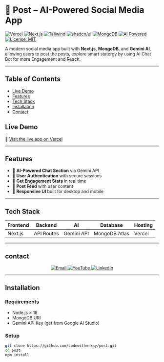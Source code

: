 # 🚀 Post – AI-Powered Social Media App

[![Vercel](https://img.shields.io/badge/Hosted%20on-Vercel-black?logo=vercel&style=flat)](https://post-vu47.vercel.app)
[![Next.js](https://img.shields.io/badge/Next.js-15-blue?logo=next.js)](https://nextjs.org/)
[![Tailwind](https://img.shields.io/badge/TailwindCSS-white?logo=tailwindcss)](https://tailwindcss.com/)
[![shadcn/ui](https://img.shields.io/badge/UI-shadcn/ui-purple?logo=storybook)](https://ui.shadcn.dev/)
[![MongoDB](https://img.shields.io/badge/MongoDB-Atlas-green?logo=mongodb)](https://mongodb.com)
[![AI Powered](https://img.shields.io/badge/AI-Gemini-blueviolet?logo=google)](https://makersuite.google.com/)
[![License: MIT](https://img.shields.io/badge/license-MIT-green)](LICENSE)

A modern social media app built with **Next.js**, **MongoDB**, and **Gemini AI**, allowing users to post the posts, explore smart statergy by using AI Chat Bot for more Engagement and Reach.

---

## Table of Contents

- [Live Demo](#live-demo)
- [Features](#features)
- [Tech Stack](#tech-stack)
- [Installation](#installation)
- [Contact](#contact)

## Live Demo

🔗 [Visit the live app on Vercel](https://post-vu47.vercel.app)

---

## Features

- 🤖 **AI-Powered Chat Section** via Gemini API  
- 🔐 **User Authentication** with secure sessions  
- 📝 **Get Engagement Stats** in real time  
- 💬 **Post Feed** with user content  
- 🎨 **Responsive UI** built for desktop and mobile  

---

## Tech Stack

| Frontend | Backend    | AI         | Database       | Hosting |
|----------|------------|------------|----------------|---------|
| Next.js  | API Routes | Gemini API | MongoDB Atlas  | Vercel  |

---

## contact

<p align="center"> <a href="mailto:kkadam58707@gmail.com" target="_blank"> <img src="https://img.shields.io/badge/Email-kkadam58707@gmail.com-D14836?style=for-the-badge&logo=gmail&logoColor=white" alt="Email"> </a> <a href="https://www.youtube.com/@Code_Gully" target="_blank"> <img src="https://img.shields.io/badge/YouTube-Code_Gully-FF0000?style=for-the-badge&logo=youtube&logoColor=white" alt="YouTube"> </a> <a href="https://www.linkedin.com/in/karan-kadam-777621366/" target="_blank"> <img src="https://img.shields.io/badge/LinkedIn-Karan%20Kadam-0A66C2?style=for-the-badge&logo=linkedin&logoColor=white" alt="LinkedIn"> </a> </p>

---

## Installation

### Requirements

- Node.js ≥ 18  
- MongoDB URI  
- Gemini API Key (get from Google AI Studio)  

### Setup

```bash
git clone https://github.com/codewithmrkay/post.git
cd post
npm install
